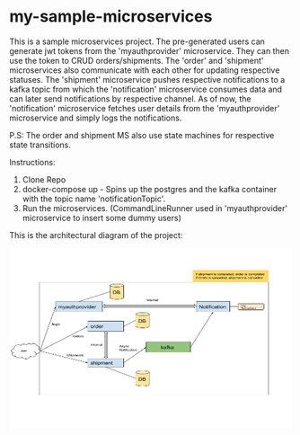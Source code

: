 # my-sample-microservices

This is a sample microservices project. The pre-generated users can generate jwt tokens from the 'myauthprovider' microservice. They can then use the token to CRUD orders/shipments. The 'order' and 'shipment' microservices also communicate with each other for updating respective statuses. The 'shipment' microservice pushes respective notifications to a kafka topic from which the 'notification' microservice consumes data and can later send notifications by respective channel. As of now, the 'notification' microservice fetches user details from the 'myauthprovider' microservice and simply logs the notifications.

P.S: The order and shipment MS also use state machines for respective state transitions.

Instructions:

1. Clone Repo
2. docker-compose up - Spins up the postgres and the kafka container with the topic name 'notificationTopic'.
3. Run the microservices. (CommandLineRunner used in 'myauthprovider' microservice to insert some dummy users)
 
This is the architectural diagram of the project:

<img src="images/project-architecture.jpeg" alt="Alt text" title="Title" width="640" height="320">
